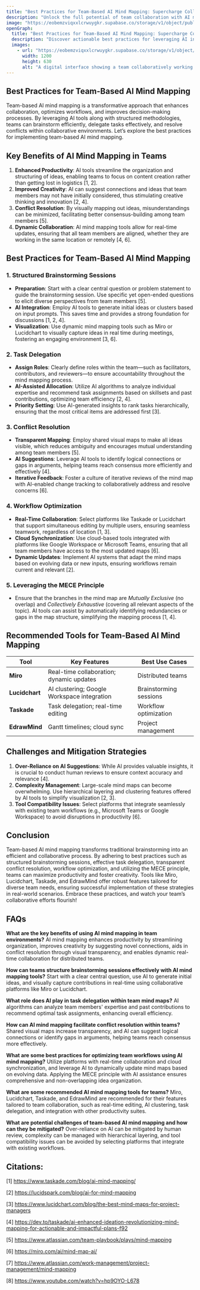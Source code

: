 ```yaml
---
title: "Best Practices for Team-Based AI Mind Mapping: Supercharge Collaboration"
description: "Unlock the full potential of team collaboration with AI mind mapping. Learn best practices for structured brainstorming, effective task delegation, conflict resolution, and workflow optimization."
image: "https://eobemzviqxxlcrwuygkr.supabase.co/storage/v1/object/public/yt2insight//ai-team-mind-mapping.jpg" # Replace with your actual image URL
openGraph:
  title: "Best Practices for Team-Based AI Mind Mapping: Supercharge Collaboration"
  description: "Discover actionable best practices for leveraging AI in team-based mind mapping to enhance productivity, boost creativity, streamline workflows, and improve decision-making."
  images:
    - url: "https://eobemzviqxxlcrwuygkr.supabase.co/storage/v1/object/public/yt2insight//ai-team-mind-mapping.jpg" # Replace with your actual image URL
      width: 1200
      height: 630
      alt: "A digital interface showing a team collaboratively working on an AI-enhanced mind map, highlighting features for task delegation and real-time updates."
---
```


## Best Practices for Team-Based AI Mind Mapping

Team-based AI mind mapping is a transformative approach that enhances collaboration, optimizes workflows, and improves decision-making processes. By leveraging AI tools along with structured methodologies, teams can brainstorm efficiently, delegate tasks effectively, and resolve conflicts within collaborative environments. Let’s explore the best practices for implementing team-based AI mind mapping.

## Key Benefits of AI Mind Mapping in Teams

1.  **Enhanced Productivity**: AI tools streamline the organization and structuring of ideas, enabling teams to focus on content creation rather than getting lost in logistics [1, 2].
2.  **Improved Creativity**: AI can suggest connections and ideas that team members may not have initially considered, thus stimulating creative thinking and innovation [2, 4].
3.  **Conflict Resolution**: By visually mapping out ideas, misunderstandings can be minimized, facilitating better consensus-building among team members [5].
4.  **Dynamic Collaboration**: AI mind mapping tools allow for real-time updates, ensuring that all team members are aligned, whether they are working in the same location or remotely [4, 6].

## Best Practices for Team-Based AI Mind Mapping

### 1. Structured Brainstorming Sessions

-   **Preparation**: Start with a clear central question or problem statement to guide the brainstorming session. Use specific yet open-ended questions to elicit diverse perspectives from team members [5].
-   **AI Integration**: Employ AI tools to generate initial ideas or clusters based on input prompts. This saves time and provides a strong foundation for discussions [1, 2, 4].
-   **Visualization**: Use dynamic mind mapping tools such as Miro or Lucidchart to visually capture ideas in real time during meetings, fostering an engaging environment [3, 6].

### 2. Task Delegation

-   **Assign Roles**: Clearly define roles within the team—such as facilitators, contributors, and reviewers—to ensure accountability throughout the mind mapping process.
-   **AI-Assisted Allocation**: Utilize AI algorithms to analyze individual expertise and recommend task assignments based on skillsets and past contributions, optimizing team efficiency [2, 4].
-   **Priority Setting**: Use AI-generated insights to rank tasks hierarchically, ensuring that the most critical items are addressed first [3].

### 3. Conflict Resolution

-   **Transparent Mapping**: Employ shared visual maps to make all ideas visible, which reduces ambiguity and encourages mutual understanding among team members [5].
-   **AI Suggestions**: Leverage AI tools to identify logical connections or gaps in arguments, helping teams reach consensus more efficiently and effectively [4].
-   **Iterative Feedback**: Foster a culture of iterative reviews of the mind map with AI-enabled change tracking to collaboratively address and resolve concerns [6].

### 4. Workflow Optimization

-   **Real-Time Collaboration**: Select platforms like Taskade or Lucidchart that support simultaneous editing by multiple users, ensuring seamless teamwork, regardless of location [1, 3].
-   **Cloud Synchronization**: Use cloud-based tools integrated with platforms like Google Workspace or Microsoft Teams, ensuring that all team members have access to the most updated maps [6].
-   **Dynamic Updates**: Implement AI systems that adapt the mind maps based on evolving data or new inputs, ensuring workflows remain current and relevant [2].

### 5. Leveraging the MECE Principle

-   Ensure that the branches in the mind map are *Mutually Exclusive* (no overlap) and *Collectively Exhaustive* (covering all relevant aspects of the topic). AI tools can assist by automatically identifying redundancies or gaps in the map structure, simplifying the mapping process [1, 4].

## Recommended Tools for Team-Based AI Mind Mapping

| Tool        | Key Features                          | Best Use Cases                  |
|-------------|---------------------------------------|---------------------------------|
| **Miro** | Real-time collaboration; dynamic updates | Distributed teams               |
| **Lucidchart** | AI clustering; Google Workspace integration | Brainstorming sessions          |
| **Taskade** | Task delegation; real-time editing    | Workflow optimization           |
| **EdrawMind** | Gantt timelines; cloud sync           | Project management              |

## Challenges and Mitigation Strategies

1.  **Over-Reliance on AI Suggestions**: While AI provides valuable insights, it is crucial to conduct human reviews to ensure context accuracy and relevance [4].
2.  **Complexity Management**: Large-scale mind maps can become overwhelming. Use hierarchical layering and clustering features offered by AI tools to simplify visualization [2, 3].
3.  **Tool Compatibility Issues**: Select platforms that integrate seamlessly with existing team workflows (e.g., Microsoft Teams or Google Workspace) to avoid disruptions in productivity [6].

## Conclusion

Team-based AI mind mapping transforms traditional brainstorming into an efficient and collaborative process. By adhering to best practices such as structured brainstorming sessions, effective task delegation, transparent conflict resolution, workflow optimization, and utilizing the MECE principle, teams can maximize productivity and foster creativity. Tools like Miro, Lucidchart, Taskade, and EdrawMind offer robust features tailored for diverse team needs, ensuring successful implementation of these strategies in real-world scenarios. Embrace these practices, and watch your team’s collaborative efforts flourish!

## FAQs

**What are the key benefits of using AI mind mapping in team environments?**
AI mind mapping enhances productivity by streamlining organization, improves creativity by suggesting novel connections, aids in conflict resolution through visual transparency, and enables dynamic real-time collaboration for distributed teams.

**How can teams structure brainstorming sessions effectively with AI mind mapping tools?**
Start with a clear central question, use AI to generate initial ideas, and visually capture contributions in real-time using collaborative platforms like Miro or Lucidchart.

**What role does AI play in task delegation within team mind maps?**
AI algorithms can analyze team members' expertise and past contributions to recommend optimal task assignments, enhancing overall efficiency.

**How can AI mind mapping facilitate conflict resolution within teams?**
Shared visual maps increase transparency, and AI can suggest logical connections or identify gaps in arguments, helping teams reach consensus more effectively.

**What are some best practices for optimizing team workflows using AI mind mapping?**
Utilize platforms with real-time collaboration and cloud synchronization, and leverage AI to dynamically update mind maps based on evolving data. Applying the MECE principle with AI assistance ensures comprehensive and non-overlapping idea organization.

**What are some recommended AI mind mapping tools for teams?**
Miro, Lucidchart, Taskade, and EdrawMind are recommended for their features tailored to team collaboration, such as real-time editing, AI clustering, task delegation, and integration with other productivity suites.

**What are potential challenges of team-based AI mind mapping and how can they be mitigated?**
Over-reliance on AI can be mitigated by human review, complexity can be managed with hierarchical layering, and tool compatibility issues can be avoided by selecting platforms that integrate with existing workflows.

## Citations:

[1] https://www.taskade.com/blog/ai-mind-mapping/

[2] https://lucidspark.com/blog/ai-for-mind-mapping

[3] https://www.lucidchart.com/blog/the-best-mind-maps-for-project-managers

[4] https://dev.to/taskade/ai-enhanced-ideation-revolutionizing-mind-mapping-for-actionable-and-impactful-plans-f92

[5] https://www.atlassian.com/team-playbook/plays/mind-mapping

[6] https://miro.com/ai/mind-map-ai/

[7] https://www.atlassian.com/work-management/project-management/mind-mapping

[8] https://www.youtube.com/watch?v=hp9OYO-L678